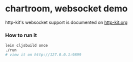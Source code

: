 # chartroom, websocket demo

http-kit's websocket support is documented on [http-kit.org](http://http-kit.org/server.html#channel)


### How to run it

```sh
lein cljsbuild once
./run
# view it on http://127.0.0.1:9899
```
